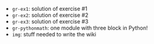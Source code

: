 * `gr-ex1`: solution of exercise #1
* `gr-ex2`: solution of exercise #2
* `gr-ex3`: solution of exercise #3
* `gr-pythonmath`: one module with three block in Python!
* `img`: stuff needed to write the wiki
